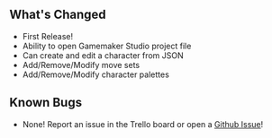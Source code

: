 ## What's Changed
* First Release!
* Ability to open Gamemaker Studio project file
* Can create and edit a character from JSON
* Add/Remove/Modify move sets
* Add/Remove/Modify character palettes
## Known Bugs
* None! Report an issue in the Trello board or open a [Github Issue](https://github.com/KnockoutArcade/Character-Data-Editor/issues/new)!